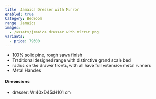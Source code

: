 ```yaml
---
title: Jamaica Dresser with Mirror
enabled: true
Category: Bedroom
range: Jamaica
images:
  - /assets/jamaica dresser with mirror.png
variants:
  - price: 79500
---
```


* 100% solid pine, rough sawn finish
* Traditional designed range with distinctive grand scale bed
* radius on the drawer fronts, with all have full extension metal runners
* Metal Handles

#### Dimensions

* dresser: W140xD45xH101 cm
